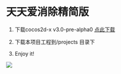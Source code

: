 天天爱消除精简版
=========

1. 下载cocos2d-x v3.0-pre-alpha0 <a href="http://cocos2d-x.googlecode.com/files/cocos2d-x-3.0alpha0-pre.zip">点此下载</a>

2. 下载本项目工程到/projects 目录下

3. Enjoy it!

<img src="https://f.cloud.github.com/assets/1802419/966365/dc0e9880-0544-11e3-9cc3-112dbd40c32e.gif">
